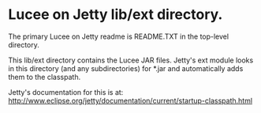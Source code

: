 # Lucee on Jetty lib/ext directory.

The primary Lucee on Jetty readme is README.TXT in the top-level directory.

This lib/ext directory contains the Lucee JAR files. Jetty's ext module looks in
this directory (and any subdirectories) for *.jar and automatically adds them to
the classpath.

Jetty's documentation for this is at:
  http://www.eclipse.org/jetty/documentation/current/startup-classpath.html
